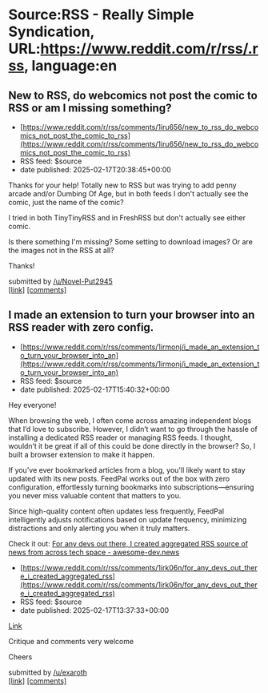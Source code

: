 # Source:RSS - Really Simple Syndication, URL:https://www.reddit.com/r/rss/.rss, language:en

## New to RSS, do webcomics not post the comic to RSS or am I missing something?
 - [https://www.reddit.com/r/rss/comments/1iru656/new_to_rss_do_webcomics_not_post_the_comic_to_rss](https://www.reddit.com/r/rss/comments/1iru656/new_to_rss_do_webcomics_not_post_the_comic_to_rss)
 - RSS feed: $source
 - date published: 2025-02-17T20:38:45+00:00

<!-- SC_OFF --><div class="md"><p>Thanks for your help! Totally new to RSS but was trying to add penny arcade and/or Dumbing Of Age, but in both feeds I don&#39;t actually see the comic, just the name of the comic?</p> <p>I tried in both TinyTinyRSS and in FreshRSS but don&#39;t actually see either comic.</p> <p>Is there something I&#39;m missing? Some setting to download images? Or are the images not in the RSS at all? </p> <p>Thanks!</p> </div><!-- SC_ON --> &#32; submitted by &#32; <a href="https://www.reddit.com/user/Novel-Put2945"> /u/Novel-Put2945 </a> <br/> <span><a href="https://www.reddit.com/r/rss/comments/1iru656/new_to_rss_do_webcomics_not_post_the_comic_to_rss/">[link]</a></span> &#32; <span><a href="https://www.reddit.com/r/rss/comments/1iru656/new_to_rss_do_webcomics_not_post_the_comic_to_rss/">[comments]</a></span>

## I made an extension to turn your browser into an RSS reader with zero config.
 - [https://www.reddit.com/r/rss/comments/1irmonj/i_made_an_extension_to_turn_your_browser_into_an](https://www.reddit.com/r/rss/comments/1irmonj/i_made_an_extension_to_turn_your_browser_into_an)
 - RSS feed: $source
 - date published: 2025-02-17T15:40:32+00:00

<!-- SC_OFF --><div class="md"><p>Hey everyone!</p> <p>When browsing the web, I often come across amazing independent blogs that I’d love to subscribe. However, I didn’t want to go through the hassle of installing a dedicated RSS reader or managing RSS feeds. I thought, wouldn’t it be great if all of this could be done directly in the browser? So, I built a browser extension to make it happen.</p> <p>If you&#39;ve ever bookmarked articles from a blog, you&#39;ll likely want to stay updated with its new posts. FeedPal works out of the box with zero configuration, effortlessly turning bookmarks into subscriptions—ensuring you never miss valuable content that matters to you.</p> <p>Since high-quality content often updates less frequently, FeedPal intelligently adjusts notifications based on update frequency, minimizing distractions and only alerting you when it truly matters.</p> <p>Check it out: <a href="https://chromewebstore.google.com/detail/feedpal-auto-subscribe-to/dmflnkbellbkdbg

## For any devs out there, I created aggregated RSS source of news from across tech space - awesome-dev.news
 - [https://www.reddit.com/r/rss/comments/1irk06n/for_any_devs_out_there_i_created_aggregated_rss](https://www.reddit.com/r/rss/comments/1irk06n/for_any_devs_out_there_i_created_aggregated_rss)
 - RSS feed: $source
 - date published: 2025-02-17T13:37:33+00:00

<!-- SC_OFF --><div class="md"><p><a href="https://awesome-dev.news">Link</a></p> <p>Critique and comments very welcome</p> <p>Cheers</p> </div><!-- SC_ON --> &#32; submitted by &#32; <a href="https://www.reddit.com/user/exaroth"> /u/exaroth </a> <br/> <span><a href="https://www.reddit.com/r/rss/comments/1irk06n/for_any_devs_out_there_i_created_aggregated_rss/">[link]</a></span> &#32; <span><a href="https://www.reddit.com/r/rss/comments/1irk06n/for_any_devs_out_there_i_created_aggregated_rss/">[comments]</a></span>

